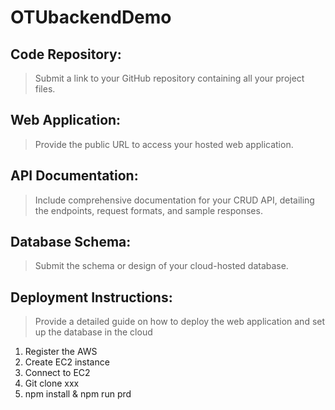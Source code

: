 # OTUbackendDemo

## Code Repository:

> Submit a link to your GitHub repository containing all your project
> files.

## Web Application:

> Provide the public URL to access your hosted web application.

## API Documentation:

> Include comprehensive documentation for your CRUD API, detailing the endpoints, request formats, and sample responses.

## Database Schema:

> Submit the schema or design of your cloud-hosted database.

## Deployment Instructions:

> Provide a detailed guide on how to deploy the web application and set up the database in the cloud

1. Register the AWS
2. Create EC2 instance
3. Connect to EC2
4. Git clone xxx
5. npm install & npm run prd